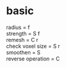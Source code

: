 # basic
radius = f  
strength = S f  
remesh = C r  
check voxel size = S r  
smoothen = S  
reverse operation = C  



